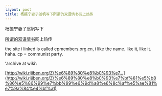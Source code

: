 ```yaml
---
layout: post
title: 杨振宁妻子翁帆写下所谓的双语情书网上热传
---
```


杨振宁妻子翁帆写下

[所谓的双语情书](http://www.cpmembers.org.cn/ReadNews.asp?NewsID=36076)网上热传

the site i linked is called cpmembers.org.cn, i like the name. like it, like it. haha. cp = communist party.

‘archive at wiki’:

[http://wiki.rijiben.org/Z/%e6%89%80%e8%b0%93%e7...](http://wiki.rijiben.org/Z/%e6%89%80%e8%b0%93%e7%bf%81%e5%b8%86%e5%86%99%e7%bb%99%e6%9d%a8%e6%8c%af%e5%ae%81%e7%9a%84%e4%bf%a1)
